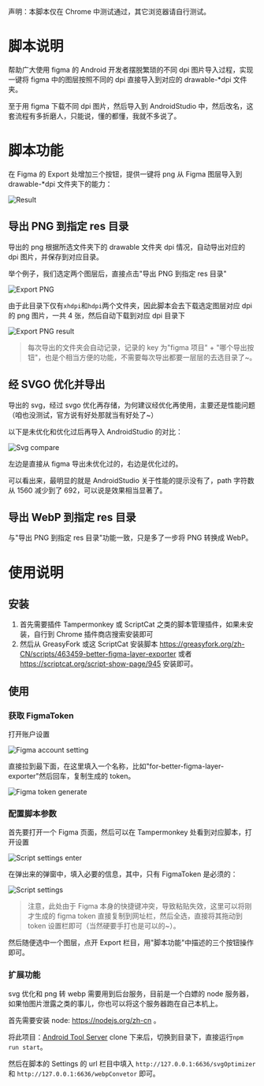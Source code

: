 声明：本脚本仅在 Chrome 中测试通过，其它浏览器请自行测试。

# 脚本说明

帮助广大使用 figma 的 Android 开发者摆脱繁琐的不同 dpi 图片导入过程，实现一键将 figma 中的图层按照不同的 dpi 直接导入到对应的 drawable-*dpi 文件夹。

至于用 figma 下载不同 dpi 图片，然后导入到 AndroidStudio 中，然后改名，这套流程有多折磨人，只能说，懂的都懂，我就不多说了。

# 脚本功能

在 Figma 的 Export 处增加三个按钮，提供一键将 png 从 Figma 图层导入到 drawable-*dpi 文件夹下的能力：

![Result](assets/result.png)

## 导出 PNG 到指定 res 目录

导出的 png 根据所选文件夹下的 drawable 文件夹 dpi 情况，自动导出对应的 dpi 图片，并保存到对应目录。

举个例子，我们选定两个图层后，直接点击"导出 PNG 到指定 res 目录"

![Export PNG](assets/script-export-png.png)

由于此目录下仅有`xhdpi`和`hdpi`两个文件夹，因此脚本会去下载选定图层对应 dpi 的 png 图片，一共 4 张，然后自动下载到对应 dpi 目录下

![Export PNG result](assets/script-export-png-result.png)

> 每次导出的文件夹会自动记录，记录的 key 为"figma 项目" + "哪个导出按钮"，也是个相当方便的功能，不需要每次导出都要一层层的去选目录了~。

## 经 SVGO 优化并导出

导出的 svg，经过 svgo 优化再存储，为何建议经优化再使用，主要还是性能问题（咱也没测试，官方说有好处那就当有好处了~）

以下是未优化和优化过后再导入 AndroidStudio 的对比：

![Svg compare](assets/svg-compare.png)

左边是直接从 figma 导出未优化过的，右边是优化过的。

可以看出来，最明显的就是 AndroidStudio 关于性能的提示没有了，path 字符数从 1560 减少到了 692，可以说是效果相当显著了。

## 导出 WebP 到指定 res 目录

与"导出 PNG 到指定 res 目录"功能一致，只是多了一步将 PNG 转换成 WebP。

# 使用说明

## 安装

1. 首先需要插件 Tampermonkey 或 ScriptCat 之类的脚本管理插件，如果未安装，自行到 Chrome 插件商店搜索安装即可
2. 然后从 GreasyFork 或这 ScriptCat 安装脚本 https://greasyfork.org/zh-CN/scripts/463459-better-figma-layer-exporter 或者 https://scriptcat.org/script-show-page/945 安装即可。

## 使用

### 获取 FigmaToken

打开账户设置

![Figma account setting](assets/figma-account-setting.png)

直接拉到最下面，在这里填入一个名称，比如"for-better-figma-layer-exporter"然后回车，复制生成的 token。

![Figma token generate](assets/figma-token-generat.png)

### 配置脚本参数

首先要打开一个 Figma 页面，然后可以在 Tampermonkey 处看到对应脚本，打开设置

![Script settings enter](assets/script-settings-enter.png)

在弹出来的弹窗中，填入必要的信息，其中，只有 FigmaToken 是必须的：

![Script settings](assets/script-settings.png)

> 注意，此处由于 Figma 本身的快捷键冲突，导致粘贴失效，这里可以将刚才生成的 figma token 直接复制到网址栏，然后全选，直接将其拖动到 token 设置栏即可（当然硬要手打也是可以的~）。

然后随便选中一个图层，点开 Export 栏目，用"脚本功能"中描述的三个按钮操作即可。

### 扩展功能

svg 优化和 png 转 webp 需要用到后台服务，目前是一个白嫖的 node 服务器，如果怕图片泄露之类的事儿，你也可以将这个服务器跑在自己本机上。

首先需要安装 node: https://nodejs.org/zh-cn 。

将此项目：[Android Tool Server](https://github.com/XuQK/Android-Tool-Server) clone 下来后，切换到目录下，直接运行`npm run start`。

然后在脚本的 Settings 的 url 栏目中填入 `http://127.0.0.1:6636/svgOptimizer` 和 `http://127.0.0.1:6636/webpConvetor` 即可。

